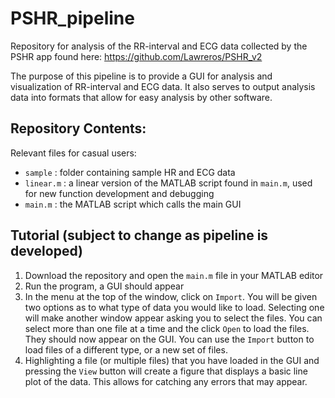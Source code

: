 # PSHR_pipeline
Repository for analysis of the RR-interval and ECG data collected by the PSHR app found here:
https://github.com/Lawreros/PSHR_v2

The purpose of this pipeline is to provide a GUI for analysis and visualization of RR-interval and ECG data. It also serves to output analysis data into formats that allow for easy analysis by other software.

## Repository Contents:
Relevant files for casual users:
- `sample` : folder containing sample HR and ECG data
- `linear.m` : a linear version of the MATLAB script found in `main.m`, used for new function development and debugging
- `main.m` : the MATLAB script which calls the main GUI

## Tutorial (subject to change as pipeline is developed)
1) Download the repository and open the `main.m` file in your MATLAB editor
2) Run the program, a GUI should appear
3) In the menu at the top of the window, click on `Import`. You will be given two options as to what type of data you would like to load. Selecting one will make another window appear asking you to select the files. You can select more than one file at a time and the click `Open` to load the files. They should now appear on the GUI. You can use the `Import` button to load files of a different type, or a new set of files.
4) Highlighting a file (or multiple files) that you have loaded in the GUI and pressing the `View` button will create a figure that displays a basic line plot of the data. This allows for catching any errors that may appear.

